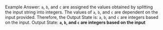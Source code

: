 Example Answer:
`a`, `b`, and `c` are assigned the values obtained by splitting the input string into integers. The values of `a`, `b`, and `c` are dependent on the input provided. Therefore, the Output State is: `a`, `b`, and `c` are integers based on the input.
Output State: **`a`, `b`, and `c` are integers based on the input**